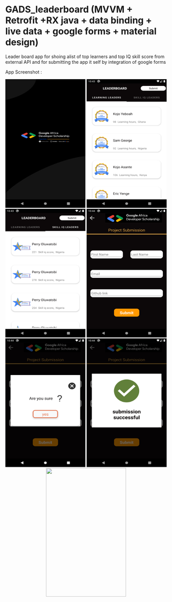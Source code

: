 # GADS_leaderboard (MVVM + Retrofit +RX java + data binding + live data + google forms + material design)

Leader board app for shoing alist of top learners and top IQ skill score from external API 
and for submitting the app it self by integration of google forms 


App Screenshot :
<p align="center">
  <img src="https://github.com/mfedawy/GADS_leaderboard/blob/master/Screenshot_1599252230.png" width="250" height="400"/>
  <img src="https://github.com/mfedawy/GADS_leaderboard/blob/master/Screenshot_1599252236.png" width="250" height="400"/>
  <img src="https://github.com/mfedawy/GADS_leaderboard/blob/master/Screenshot_1599252239.png" width="250" height="400"/>
  <img src="https://github.com/mfedawy/GADS_leaderboard/blob/master/Screenshot_1599252242.png" width="250" height="400"/>
  <img src="https://github.com/mfedawy/GADS_leaderboard/blob/master/Screenshot_1599252253.png" width="250" height="400"/>
  <img src="https://github.com/mfedawy/GADS_leaderboard/blob/master/Screenshot_1599252257.png" width="250" height="400"/>
  <img src="https://github.com/mfedawy/GADS_leaderboard/blob/master/Screenshot_1599252258.png" width="250" height="400"/>

</p>
